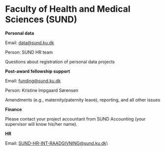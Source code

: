 # Faculty of Health and Medical Sciences (SUND)

**Personal data**

Email:  [data@sund.ku.dk](mailto:data@sund.ku.dk)

Person:  SUND HR team

Questions about registration of personal data projects

**Post-award fellowship support**

Email:  [funding@sund.ku.dk](mailto:funding@sund.ku.dk)

Person:  Kristine Impgaard Sørensen

Amendments (e.g., maternity/paternity leave), reporting, and all other issues

**Finance**

Please contact your project accountant from SUND Accounting (your supervisor will know his/her name).

**HR**

Email:  [SUND-HR-INT-RAADGIVNING@sund.ku.dk](mailto:SUND-HR-INT-RAADGIVNING@sund.ku.dk)\
